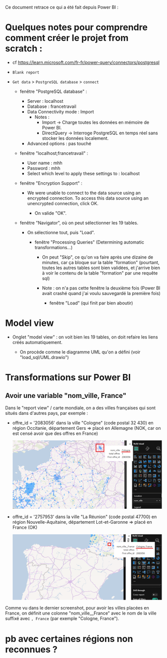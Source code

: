 Ce document retrace ce qui a été fait depuis Power BI :

# Quelques notes pour comprendre comment créer le projet from scratch :

- cf https://learn.microsoft.com/fr-fr/power-query/connectors/postgresql

- `Blank report`

- `Get data` > `PostgreSQL database` > `connect`

  - fenêtre "PostgreSQL database" :
    - Server : localhost
    - Database : francetravail
    - Data Connectivity mode : Import
      - Notes :
        - Import → Charge toutes les données en mémoire de Power BI.
        - DirectQuery → Interroge PostgreSQL en temps réel sans stocker les données localement.
    - Advanced options : pas touché

  - fenêtre "localhost;francetravail" :
    - User name : mhh
    - Password : mhh
    - Select which level to apply these settings to : localhost


  - fenêtre "Encryption Support" :

    - We were unable to connect to the data source using an encrypted connection. To access this data source using an unencrypted connection, click OK.

      - On valide "OK".

  - fenêtre "Navigator", où on peut sélectionner les 19 tables.

    - On sélectionne tout, puis "Load".

      - fenêtre "Processing Queries" (Determining automatic transformations...)

        - On peut "Skip", ce qu'on va faire après une dizaine de minutes, car ça bloque sur la table "formation" (pourtant, toutes les autres tables sont bien validées, et j'arrive bien à voir le contenu de la table "formation" par une requête sql)

        - Note : on n'a pas cette fenêtre la deuxième fois (Power BI avait crashé quand j'ai voulu sauvegardé la première fois)

          - fenêtre "Load" (qui finit par bien aboutir)




# Model view

- Onglet "model view" : on voit bien les 19 tables, on doit refaire les liens créés automatiquement.

  - On procède comme le diagramme UML qu'on a défini (voir "load_sql/UML.drawio")


# Transformations sur Power BI

## Avoir une variable "nom_ville, France"

Dans le "report view" / carte mondiale, on a des villes françaises qui sont situés dans d'autres pays, par exemple :

  - offre_id = '2083056' dans la ville "Cologne" (code postal 32 430) en région Occitanie, département Gers  => placé en Allemagne (NOK, car on est censé avoir que des offres en France)

    ![Cologne en Allemagne](screenshots/Cologne_in_Germany.png)


  - offre_id = '2757953' dans la ville "La Réunion" (code postal 47700) en région Nouvelle-Aquitaine, département Lot-et-Garonne  => placé en France (OK)

    ![Cologne en France](screenshots/Cologne_in_France.png)


Comme vu dans le dernier screenshot, pour avoir les villes placées en France, on définit une colonne "nom_ville__France" avec le nom de la ville suffixé avec `, France` (par exemple "Cologne, France").


# pb avec certaines régions non reconnues ?
